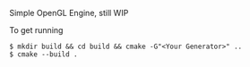 Simple OpenGL Engine, still WIP

To get running
```shell
$ mkdir build && cd build && cmake -G"<Your Generator>" ..
$ cmake --build .
```